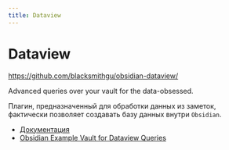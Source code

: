 ```yaml
---
title: Dataview
---
```


# Dataview

<https://github.com/blacksmithgu/obsidian-dataview/>

Advanced queries over your vault for the data-obsessed.

Плагин, предназначенный для обработки данных из заметок, фактически позволяет создавать базу данных внутри `Obsidian`.

- [Документация](https://blacksmithgu.github.io/obsidian-dataview/)
- [Obsidian Example Vault for Dataview Queries](https://github.com/s-blu/obsidian_dataview_example_vault)
